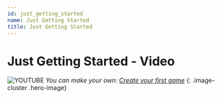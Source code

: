 ```yaml
---
id: just_getting_started
name: Just Getting Started
title: Just Getting Started
---
```


# Just Getting Started - Video

![YOUTUBE](../assets/placeholder_720p.png "3FtA2JQFzAY")
_You can make your own: [Create your first game](my_first_multiplayer_game.md)_
{: .image-cluster .hero-image}
